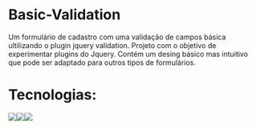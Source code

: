 
<h1>Basic-Validation</h1>
    <p>Um formulário de cadastro com uma validação de campos básica ultilizando o plugin jquery validation.
        Projeto com o objetivo de experimentar plugins do Jquery. Contém um desing básico mas intuitivo que pode ser
        adaptado para outros tipos de formulários.</p>
<h1>Tecnologias:</h1>
<img src="https://img.shields.io/badge/HTML5-E34F26?style=for-the-badge&logo=html5&logoColor=white"><img src="https://img.shields.io/badge/CSS3-1572B6?style=for-the-badge&logo=css3&logoColor=white"><img src="https://img.shields.io/badge/jQuery-0769AD?style=for-the-badge&logo=jquery&logoColor=white">
